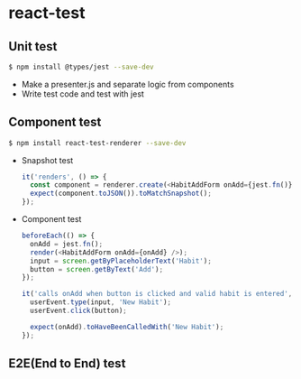 # react-test

## Unit test

```bash
$ npm install @types/jest --save-dev
```

- Make a presenter.js and separate logic from components
- Write test code and test with jest

## Component test

```bash
$ npm install react-test-renderer --save-dev
```

- Snapshot test
  ```js
  it('renders', () => {
    const component = renderer.create(<HabitAddForm onAdd={jest.fn()} />);
    expect(component.toJSON()).toMatchSnapshot();
  });
  ```
- Component test

  ```js
  beforeEach(() => {
    onAdd = jest.fn();
    render(<HabitAddForm onAdd={onAdd} />);
    input = screen.getByPlaceholderText('Habit');
    button = screen.getByText('Add');
  });

  it('calls onAdd when button is clicked and valid habit is entered', () => {
    userEvent.type(input, 'New Habit');
    userEvent.click(button);

    expect(onAdd).toHaveBeenCalledWith('New Habit');
  });
  ```

## E2E(End to End) test
